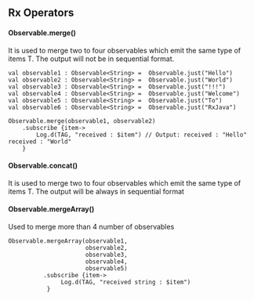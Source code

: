 
## Rx Operators
#### Observable.merge()
It is used to merge two to four observables which emit the same type of items T. The output will not be in sequential format. 

```
val observable1 : Observable<String> =  Observable.just("Hello")
val observable2 : Observable<String> =  Observable.just("World")
val observable3 : Observable<String> =  Observable.just("!!!")
val observable4 : Observable<String> =  Observable.just("Welcome")
val observable5 : Observable<String> =  Observable.just("To")
val observable6 : Observable<String> =  Observable.just("RxJava")
```
```
Observable.merge(observable1, observable2)
    .subscribe {item->
        Log.d(TAG, "received : $item") // Output: received : "Hello" received : "World"
    }
 ```
#### Observable.concat()
It is used to merge two to four observables which emit the same type of items T. The output will be always in sequential format

#### Observable.mergeArray()
Used to merge more than 4 number of observables
```
Observable.mergeArray(observable1,
                      observable2,
                      observable3, 
                      observable4,
                      observable5)
          .subscribe {item->
               Log.d(TAG, "received string : $item")
           }
```


